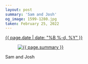 ```yaml
---
layout: post
summary: 'Sam and Josh'
og_image: 1599-1280.jpg
taken: February 25, 2022
---
```


<div class="post">
 <time>
  <a href="/1599">
   {{ page.date | date: "%B %-d, %Y" }}
  </a>
 </time>
 <a href="/1599">
  <figure data-taken="2/25/2022">
   <img alt="{{ page.summary }}" sizes="(min-width: 700px) 50vw, calc(100vw - 2rem)" src="{{ site.assets_url }}/1599-640.jpg" srcset="{{ site.assets_url }}/1599-320.jpg 320w, {{ site.assets_url }}/1599-640.jpg 640w, {{ site.assets_url }}/1599-960.jpg 960w, {{ site.assets_url }}/1599-1280.jpg 1280w"/>
  </figure>
 </a>
 <span>
  Sam and Josh
 </span>
</div>
